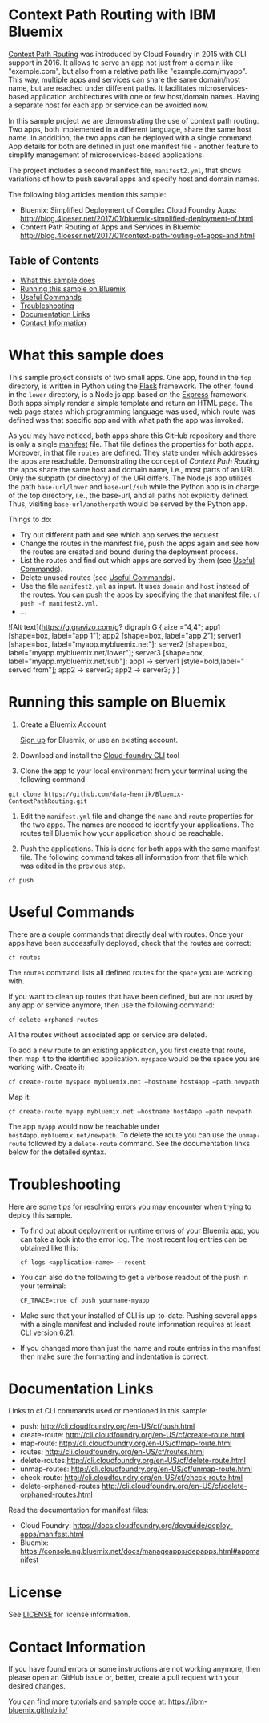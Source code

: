 # Context Path Routing with IBM Bluemix

[Context Path Routing](https://www.cloudfoundry.org/context-path-routing/) was introduced by Cloud Foundry in 2015 with CLI support in 2016. It allows to serve an app not just from a domain like "example.com", but also from a relative path like "example.com/myapp". This way, multiple apps and services can share the same domain/host name, but are reached under different paths. It facilitates microservices-based application architectures with one or few host/domain names. Having a separate host for each app or service can be avoided now.

In this sample project we are demonstrating the use of context path routing. Two apps, both implemented in a different language, share the same host name. In adddition, the two apps can be deployed with a single command. App details for both are defined in just one manifest file - another feature to simplify management of microservices-based applications.

The project includes a second manifest file, `manifest2.yml`, that shows variations of how to push several apps and specify
host and domain names.

The following blog articles mention this sample:
- Bluemix: Simplified Deployment of Complex Cloud Foundry Apps: http://blog.4loeser.net/2017/01/bluemix-simplified-deployment-of.html
- Context Path Routing of Apps and Services in Bluemix: http://blog.4loeser.net/2017/01/context-path-routing-of-apps-and.html

## Table of Contents
* [What this sample does](#what-this-sample-does)
* [Running this sample on Bluemix](#running-this-sample-on-bluemix)
* [Useful Commands](#useful-commands)
* [Troubleshooting](#troubleshooting)
* [Documentation Links](#documentation-links)
* [Contact Information](#contact-information)


# What this sample does

This sample project consists of two small apps. One app, found in the `top` directory, is written in Python using the [Flask](http://flask.pocoo.org/) framework. The other, found in the `lower` directory, is a Node.js app based on the [Express](http://expressjs.com/) framework. Both apps simply render a simple template and return an HTML page. The web page states which programming language was used, which route was defined was that specific app and with what path the app was invoked.

As you may have noticed, both apps share this GitHub repository and there is only a single [manifest](manifest.yml) file. That file defines the properties for both apps. Moreover, in that file `routes` are defined. They state under which addresses the apps are reachable. Demonstrating the concept of *Context Path Routing* the apps share the same host and domain name, i.e., most parts of an URI. Only the subpath (or directory) of the URI differs. The Node.js app utilizes the path `base-url/lower` and `base-url/sub` while the Python app is in charge of the top directory, i.e., the base-url, and all paths not explicitly defined. Thus, visiting `base-url/anotherpath` would be served by the Python app.

Things to do:
- Try out different path and see which app serves the request.
- Change the routes in the manifest file, push the apps again and see how the routes are created and bound during the deployment process.
- List the routes and find out which apps are served by them (see [Useful Commands](#useful-commands)).
- Delete unused routes (see [Useful Commands](#useful-commands)).
- Use the file `manifest2.yml` as input. It uses `domain` and `host` instead of the routes. You can push the apps by specifying the that manifest file: `cf push -f manifest2.yml`.
- ...

![Alt text](https://g.gravizo.com/g?
  digraph G {
    aize ="4,4";
    app1 [shape=box, label="app 1"];
    app2 [shape=box, label="app 2"];
    server1 [shape=box, label="myapp.mybluemix.net"];
    server2 [shape=box, label="myapp.mybluemix.net/lower"];
    server3 [shape=box, label="myapp.mybluemix.net/sub"];
    app1 -> server1 [style=bold,label="            served from"];
    app2 -> server2;
    app2 -> server3;
  }
)

# Running this sample on Bluemix

1. Create a Bluemix Account

    [Sign up][bluemix_signup_url] for Bluemix, or use an existing account.

1. Download and install the [Cloud-foundry CLI][cloud_foundry_url] tool

1. Clone the app to your local environment from your terminal using the following command

  ```
  git clone https://github.com/data-henrik/Bluemix-ContextPathRouting.git
  ```

1. Edit the `manifest.yml` file and change the `name` and `route` properties for the two apps. The names are needed to identify your applications. The routes tell Bluemix how your application should be reachable.
  

1. Push the applications. This is done for both apps with the same manifest file. The following command takes all information from that file which was edited in the previous step.

  ```
  cf push
  ```
  
# Useful Commands
There are a couple commands that directly deal with routes. Once your apps have been successfully deployed, check that the routes are correct:

```
cf routes
```
The `routes` command lists all defined routes for the `space` you are working with.


If you want to clean up routes that have been defined, but are not used by any app or service anymore, then use the following command:
```
cf delete-orphaned-routes
```
All the routes without associated app or service are deleted.

To add a new route to an existing application, you first create that route, then map it to the identified application. `myspace` would be the space you are working with. Create it:   
```
cf create-route myspace mybluemix.net –hostname host4app –path newpath
```
Map it:   
```
cf create-route myapp mybluemix.net –hostname host4app –path newpath
```
The app `myapp` would now be reachable under `host4app.mybluemix.net/newpath`. To delete the route you can use the `unmap-route` followed by a `delete-route` command. See the documentation links below for the detailed syntax.

# Troubleshooting

Here are some tips for resolving errors you may encounter when trying to deploy this sample.

- To find out about deployment or runtime errors of your Bluemix app, you can take a look into the error log. The most recent log entries can be obtained like this:

    ```
    cf logs <application-name> --recent
    ```

- You can also do the following to get a verbose readout of the push in your terminal:
  ```
  CF_TRACE=true cf push yourname-myapp
  ```

- Make sure that your installed cf CLI is up-to-date. Pushing several apps with a single manifest and
  included route information requires at least [CLI version 6.21](https://github.com/cloudfoundry/cli/releases/tag/v6.21.0).
  
- If you changed more than just the name and route entries in the manifest then make sure the formatting and indentation is correct.  
  
  
# Documentation Links

Links to cf CLI commands used or mentioned in this sample:
- push: http://cli.cloudfoundry.org/en-US/cf/push.html
- create-route: http://cli.cloudfoundry.org/en-US/cf/create-route.html
- map-route: http://cli.cloudfoundry.org/en-US/cf/map-route.html
- routes: http://cli.cloudfoundry.org/en-US/cf/routes.html
- delete-routes:http://cli.cloudfoundry.org/en-US/cf/delete-route.html
- unmap-routes: http://cli.cloudfoundry.org/en-US/cf/unmap-route.html
- check-route: http://cli.cloudfoundry.org/en-US/cf/check-route.html
- delete-orphaned-routes http://cli.cloudfoundry.org/en-US/cf/delete-orphaned-routes.html

Read the documentation for manifest files:
- Cloud Foundry: https://docs.cloudfoundry.org/devguide/deploy-apps/manifest.html
- Bluemix: https://console.ng.bluemix.net/docs/manageapps/depapps.html#appmanifest


# License
See [LICENSE](LICENSE) for license information.

# Contact Information
If you have found errors or some instructions are not working anymore, then please open an GitHub issue or, better, create a pull request with your desired changes.

You can find more tutorials and sample code at:
https://ibm-bluemix.github.io/

[cloud_foundry_url]: https://github.com/cloudfoundry/cli
[bluemix_signup_url]: https://console.ng.bluemix.net/
